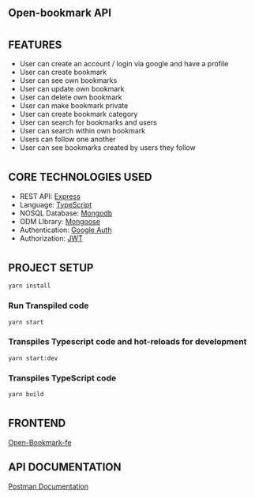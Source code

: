 ## Open-bookmark API

#

## FEATURES

- User can create an account / login via google and have a profile
- User can create bookmark
- User can see own bookmarks
- User can update own bookmark
- User can delete own bookmark
- User can make bookmark private
- User can create bookmark category
- User can search for bookmarks and users
- User can search within own bookmark
- Users can follow one another
- User can see bookmarks created by users they follow

#

## CORE TECHNOLOGIES USED

- REST API: [Express](https://expressjs.com/)
- Language: [TypeScript](https://www.typescriptlang.org/)
- NOSQL Database: [Mongodb](https://www.mongodb.com/)
- ODM LIbrary: [Mongoose](https://mongoosejs.com/)
- Authentication: [Google Auth](https://github.com/googleapis/google-auth-library-nodejs)
- Authorization: [JWT](https://github.com/auth0/node-jsonwebtoken)

#

## PROJECT SETUP

```
yarn install
```

### Run Transpiled code

```
yarn start
```

### Transpiles Typescript code and hot-reloads for development

```
yarn start:dev
```

### Transpiles TypeScript code

```
yarn build
```

#

## FRONTEND

[Open-Bookmark-fe](https://github.com/ize-302/open-bookmark-fe)

## API DOCUMENTATION

[Postman Documentation](https://documenter.getpostman.com/view/7097316/UVkqsv7z)
